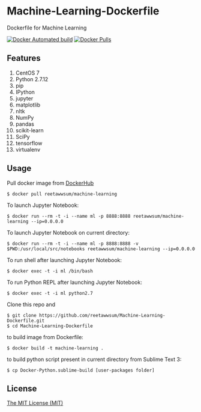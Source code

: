 # Machine-Learning-Dockerfile
Dockerfile for Machine Learning

[![Docker Automated build](https://img.shields.io/docker/automated/reetawwsum/machine-learning.svg)](https://hub.docker.com/r/reetawwsum/machine-learning)
[![Docker Pulls](https://img.shields.io/docker/pulls/reetawwsum/machine-learning.svg)](https://hub.docker.com/r/reetawwsum/machine-learning)

## Features

1. CentOS 7
2. Python 2.7.12
3. pip
4. IPython
5. jupyter
6. matplotlib
7. nltk
8. NumPy
9. pandas
10. scikit-learn
11. SciPy
12. tensorflow
13. virtualenv

## Usage

Pull docker image from [DockerHub](https://hub.docker.com/r/reetawwsum/machine-learning)

	$ docker pull reetawwsum/machine-learning

To launch Jupyter Notebook:

	$ docker run --rm -t -i --name ml -p 8888:8888 reetawwsum/machine-learning --ip=0.0.0.0

To launch Jupyter Notebook on current directory:

	$ docker run --rm -t -i --name ml -p 8888:8888 -v $PWD:/usr/local/src/notebooks reetawwsum/machine-learning --ip=0.0.0.0

To run shell after launching Jupyter Notebook:

	$ docker exec -t -i ml /bin/bash

To run Python REPL after launching Jupyter Notebook:

	$ docker exec -t -i ml python2.7

Clone this repo and

	$ git clone https://github.com/reetawwsum/Machine-Learning-Dockerfile.git
	$ cd Machine-Learning-Dockerfile

to build image from Dockerfile:

	$ docker build -t machine-learning .

to build python script present in current directory from Sublime Text 3:

	$ cp Docker-Python.sublime-build [user-packages folder]

## License
[The MIT License (MIT)](LICENSE)

